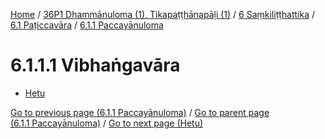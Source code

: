 
[Home](/) / [36P1 Dhammānuloma (1), Tikapaṭṭhānapāḷi (1)](../../...md) / [6 Saṃkiliṭṭhattika](../...md) / [6.1 Paṭiccavāra](...md) / [6.1.1 Paccayānuloma](../36P1/6/6.1/6.1.1.md)

# 6.1.1.1 Vibhaṅgavāra

* [Hetu](6.1.1.1/Hetu.md)

[Go to previous page (6.1.1 Paccayānuloma)](../36P1/6/6.1/6.1.1.md) / [Go to parent page (6.1.1 Paccayānuloma)](../36P1/6/6.1/6.1.1.md) / [Go to next page (Hetu)](6.1.1.1/Hetu.md)


